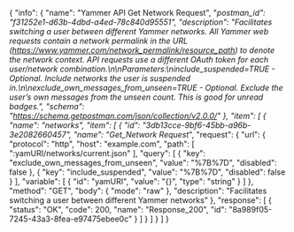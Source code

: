 {
  "info": {
    "name": "Yammer API Get Network Request",
    "_postman_id": "f31252e1-d63b-4dbd-a4ed-78c840d95551",
    "description": "Facilitates switching a user between different Yammer networks. All Yammer web requests contain a network permalink in the URL (https://www.yammer.com/network_permalink/resource_path) to denote the network context. API requests use a different OAuth token for each user/network combination.\n\nParameters:\ninclude_suspended=TRUE - Optional. Include networks the user is suspended in.\n\nexclude_own_messages_from_unseen=TRUE - Optional. Exclude the user’s own messages from the unseen count. This is good for unread badges.",
    "schema": "https://schema.getpostman.com/json/collection/v2.0.0/"
  },
  "item": [
    {
      "name": "networks",
      "item": [
        {
          "id": "3db13cce-9bf6-45bb-a96b-3e2082660457",
          "name": "Get_Network Request_",
          "request": {
            "url": {
              "protocol": "http",
              "host": "example.com",
              "path": [
                ":yamURI/networks/current.json"
              ],
              "query": [
                {
                  "key": "exclude_own_messages_from_unseen",
                  "value": "%7B%7D",
                  "disabled": false
                },
                {
                  "key": "include_suspended",
                  "value": "%7B%7D",
                  "disabled": false
                }
              ],
              "variable": [
                {
                  "id": "yamURI",
                  "value": "{}",
                  "type": "string"
                }
              ]
            },
            "method": "GET",
            "body": {
              "mode": "raw"
            },
            "description": "Facilitates switching a user between different Yammer networks"
          },
          "response": [
            {
              "status": "OK",
              "code": 200,
              "name": "Response_200",
              "id": "8a989f05-7245-43a3-8fea-e97475ebee0c"
            }
          ]
        }
      ]
    }
  ]
}
